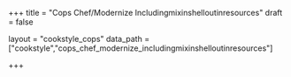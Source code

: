 +++
title = "Cops Chef/Modernize Includingmixinshelloutinresources"
draft = false

layout = "cookstyle_cops"
data_path = ["cookstyle","cops_chef_modernize_includingmixinshelloutinresources"]

+++

<!-- The content of this page is automatically generated from the
cops_chef_modernize_includingmixinshelloutinresources.yml file in github.com/chef/cookstyle/docs-chef-io/data/cookstyle. -->
